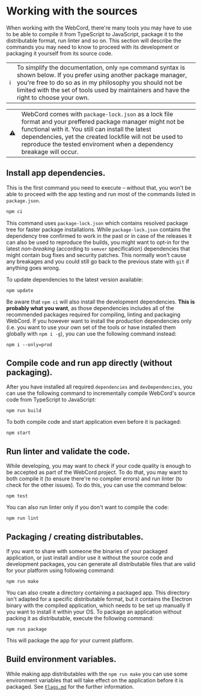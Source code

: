 # Working with the sources

When working with the WebCord, there're many tools you may have to use to be
able to compile it from TypeScript to JavaScript, package it to the
distributable format, run linter and so on. This section will describe the
commands you may need to know to proceed with its development or packaging it
yourself from its source code.


<table>
<tr>
    <td> ℹ️ </td>
    <td>
        To simplify the documentation, only <code>npm</code> command syntax is
        shown below. If you prefer using another package manager, you're free to
        do so as in my philosophy you should not be limited with the set of
        tools used by maintainers and have the right to choose your own.
    </td>
</tr>
</table>
<table>
<tr>
    <td> ⚠️ </td>
    <td>
        WebCord comes with <code>package-lock.json</code> as a lock file format
        and your preffered package manager might not be functional with it. You
        still can install the latest dependencies, yet the created lockfile will
        not be used to reproduce the tested enviroment when a dependency
        breakage will occur.
    </td>
</tr>
</table>

## Install app dependencies.

This is the first command you need to execute – without that, you won't be able
to proceed with the app testing and run most of the commands listed in
`package.json`.
```sh
npm ci
```

This command uses `package-lock.json` which contains resolved package tree for
faster package installations. While `package-lock.json` contains the dependency
tree confirmed to work in the past or in case of the releases it can also be
used to reproduce the builds, you might want to opt-in for the latest
*non-breaking* (according to `semver` specification) dependencies that might
contain bug fixes and security patches. This normally won't cause any breakages
and you could still go back to the previous state with `git` if anything goes
wrong.

To update dependencies to the latest version available:

```
npm update
```

Be aware that `npm ci` will also install the development dependencies. **This is**
**probably what you want**, as those dependencies includes all of the
recommended packages required for compiling, linting and packaging WebCord. If
you however want to install the production dependencies only (i.e. you want to
use your own set of the tools or have installed them globally with `npm i -g`),
you can use the following command instead:
```
npm i --only=prod
```

## Compile code and run app directly (without packaging).

After you have installed all required `dependencies` and `devDependencies`, you
can use the following command to incrementally compile WebCord's source code
from TypeScript to JavaScript:
```
npm run build
```

To both compile code and start application even before it is packaged:
```
npm start
```

## Run linter and validate the code.

While developing, you may want to check if your code quality is enough to be
accepted as part of the WebCord project. To do that, you may want to both
compile it (to ensure there're no compiler errors) and run linter (to check for
the other issues). To do this, you can use the command below:
```
npm test
```

You can also run linter only if you don't want to compile the code:
```
npm run lint
```

## Packaging / creating distributables.

If you want to share with someone the binaries of your packaged application, or
just install and/or use it without the source code and development packages,
you can generate all distributable files that are valid for your platform using
following command:
```
npm run make
```

You can also create a directory containing a packaged app. This directory isn't
adapted for a specific distributable format, but it contains the Electron binary
with the compiled application, which needs to be set up manually if you want to
install it within your OS. To package an application without packing it as
distributable, execute the following command:
```
npm run package
```

This will package the app for your current platform.

## Build environment variables.

While making app distributables with the `npm run make` you can use some
environment variables that will take effect on the application before it is
packaged. See [`Flags.md`](./Flags.md#1-in-electron-forge) for the further
information.